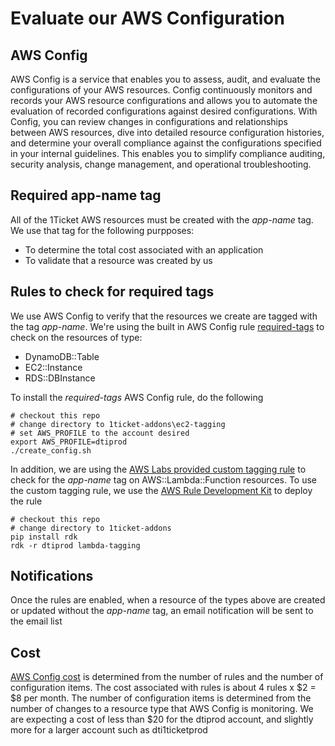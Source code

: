 # Evaluate our AWS Configuration 

## AWS Config

AWS Config is a service that enables you to assess, audit, and evaluate the configurations of your AWS resources. Config continuously monitors and records your AWS resource configurations and allows you to automate the evaluation of recorded configurations against desired configurations. With Config, you can review changes in configurations and relationships between AWS resources, dive into detailed resource configuration histories, and determine your overall compliance against the configurations specified in your internal guidelines. This enables you to simplify compliance auditing, security analysis, change management, and operational troubleshooting.

## Required app-name tag

All of the 1Ticket AWS resources must be created with the *app-name* tag.  We use that tag for the following purpposes:

* To determine the total cost associated with an application
* To validate that a resource was created by us

## Rules to check for required tags

We use AWS Config to verify that the resources we create are tagged with the tag *app-name*.  We're using the built in AWS Config rule [required-tags](https://docs.aws.amazon.com/config/latest/developerguide/required-tags.html) to check on the resources of type:

* DynamoDB::Table
* EC2::Instance
* RDS::DBInstance

To install the *required-tags* AWS Config rule, do the following

```
# checkout this repo
# change directory to 1ticket-addons\ec2-tagging
# set AWS_PROFILE to the account desired
export AWS_PROFILE=dtiprod
./create_config.sh
```


In addition, we are using the [AWS Labs provided custom tagging rule](https://github.com/awslabs/aws-config-rules/blob/master/python/lambda_require_tags_with_valid_values.py) to check for the *app-name* tag on AWS::Lambda::Function resources. To use the custom tagging rule, we use the [AWS Rule Development Kit](https://github.com/awslabs/aws-config-rdk) to deploy the rule

```
# checkout this repo
# change directory to 1ticket-addons
pip install rdk
rdk -r dtiprod lambda-tagging
```

## Notifications

Once the rules are enabled, when a resource of the types above are created or updated without the *app-name* tag, an email notification will be sent to the email list <TBD>
  
## Cost

[AWS Config cost](https://aws.amazon.com/config/pricing/) is determined from the number of rules and the number of configuration items.  The cost associated with rules is about 4 rules x $2 = $8 per month.  The number of configuration items is determined from the number of changes to a resource type that AWS Config is monitoring.  We are expecting a cost of less than $20 for the dtiprod account, and slightly more for a larger account such as dti1ticketprod
